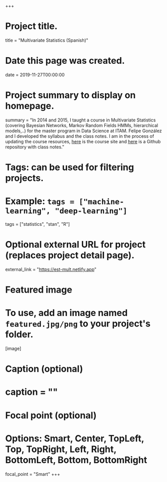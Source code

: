 +++
# Project title.
title = "Multivariate Statistics (Spanish)"

# Date this page was created.
date = 2019-11-27T00:00:00

# Project summary to display on homepage.
summary = "In 2014 and 2015, I taught a course in Multivariate Statistics (covering Bayesian Networks, Markov Random Fields HMMs, hierarchical models,..) for the master program in Data Science  at ITAM. Felipe González and I developed the syllabus and the class notes. I am in the process of updating the course resources, [here](https://est-mult.netlify.com) is the course site and [here](https://github.com/tereom/est-multivariada) is a Github repository with class notes."

# Tags: can be used for filtering projects.
# Example: `tags = ["machine-learning", "deep-learning"]`
tags = ["statistics", "stan", "R"]

# Optional external URL for project (replaces project detail page).
external_link = "https://est-mult.netlify.app"

# Featured image
# To use, add an image named `featured.jpg/png` to your project's folder. 
[image]
  # Caption (optional)
  # caption = ""

  # Focal point (optional)
  # Options: Smart, Center, TopLeft, Top, TopRight, Left, Right, BottomLeft, Bottom, BottomRight
  focal_point = "Smart"
+++
